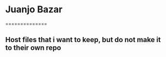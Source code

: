 # Juanjo Bazar
==============
## Host files that i want to keep, but do not make it to their own repo
